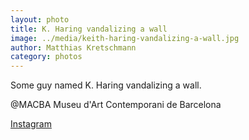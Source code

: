 ```yaml
---
layout: photo
title: K. Haring vandalizing a wall
image: ../media/keith-haring-vandalizing-a-wall.jpg
author: Matthias Kretschmann
category: photos
---
```


Some guy named K. Haring vandalizing a wall.

@MACBA Museu d'Art Contemporani de Barcelona

[Instagram](https://www.instagram.com/p/BQcrIVclOK2/)
